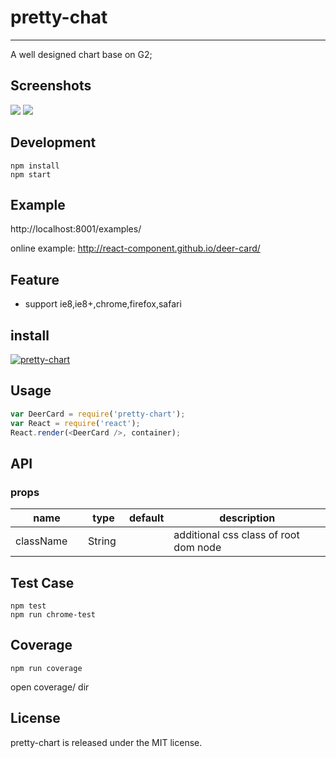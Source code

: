 # pretty-chat
---

A well designed chart base on G2;

## Screenshots

<img src="https://zos.alipayobjects.com/rmsportal/nnoenIjtYvNfyVFEbYCc.png" />
<img src="https://zos.alipayobjects.com/rmsportal/UsxPWkOfjQmxcfnFamTm.png" />

## Development

```
npm install
npm start
```

## Example

http://localhost:8001/examples/


online example: http://react-component.github.io/deer-card/


## Feature

* support ie8,ie8+,chrome,firefox,safari


## install


[![pretty-chart](https://nodei.co/npm/pretty-chart.png)](https://npmjs.org/package/pretty-chart)


## Usage

```js
var DeerCard = require('pretty-chart');
var React = require('react');
React.render(<DeerCard />, container);
```

## API

### props

<table class="table table-bordered table-striped">
    <thead>
    <tr>
        <th style="width: 100px;">name</th>
        <th style="width: 50px;">type</th>
        <th style="width: 50px;">default</th>
        <th>description</th>
    </tr>
    </thead>
    <tbody>
        <tr>
          <td>className</td>
          <td>String</td>
          <td></td>
          <td>additional css class of root dom node</td>
        </tr>
    </tbody>
</table>


## Test Case

```
npm test
npm run chrome-test
```

## Coverage

```
npm run coverage
```

open coverage/ dir

## License

pretty-chart is released under the MIT license.
